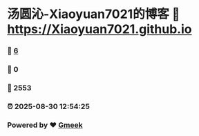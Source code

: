 # 汤圆沁-Xiaoyuan7021的博客 :link: https://Xiaoyuan7021.github.io 
### :page_facing_up: [6](https://Xiaoyuan7021.github.io/tag.html) 
### :speech_balloon: 0 
### :hibiscus: 2553 
### :alarm_clock: 2025-08-30 12:54:25 
### Powered by :heart: [Gmeek](https://github.com/Meekdai/Gmeek)
